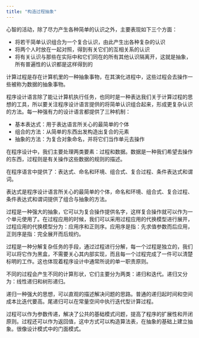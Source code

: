 ```yaml
---
title: "构造过程抽象"
---
```


心智的活动，除了尽力产生各种简单的认识之外，主要表现如下三个方面：
- 将若干简单认识组合为一个复合认识，由此产生出各种复杂的认识
- 将两个人时放在一起对照，得到有关它们的互相关系的认识
- 将有关认识与那些在实际中和它们同在的所有其他认识隔离开，这就是抽象，所有普遍性的认识都是这样得到的

计算过程是存在计算机里的一种抽象事物，在其演化进程中，这些过程会去操作一些被称为数据的抽象事物。

程序设计语言除了能让计算机执行任务，也同时是一种表达我们关于计算过程的思想的工具，所以要关注程序设计语言提供的将简单认识组合起来，形成更复杂认识的方法。每一种强有力的设计语言都提供了三种机制：
- 基本表达式：用于表达语言所关心的最简单的个体
- 组合的方法：从简单的东西出发构造出复合的元素
- 抽象的方法：为复合对象命名，并将它们当作单元去操作

在程序设计中，我们主要处理两类要素：过程和数据。数据是一种我们希望去操作的东西，过程则是有关操作这些数据的规则的描述。

在程序语言中提供了：表达式、命名和环境、组合式、复合过程、条件表达式和谓词。

表达式是程序设计语言所关心的最简单的个体，命名和环境、组合式、复合过程、条件表达式和谓词提供了组合与抽象的方法。

过程是一种强大的抽象，它可以为复合操作提供名字，这样复合操作就可以作为一个单元使用了。在过程应用的时候，我们可以采用过程应用的代换模型进行展开，过程应用的代换模型分为：应用序和正则序。应用序是指：先求值参数而后应用，正则序是指：完全展开而后规约。

过程是一种分解复杂任务的手段，通过过程进行分解，每一个过程是独立的，我们可以将它作为黑盒，不需要关心其内部实现，而且每一个过程完成了一件可以清楚标明的工作。这也体现着程序设计中通常所说的单一职责原则。

不同的过程会产生不同的计算形状，它们主要分为两类：递归和迭代。递归又分为：线性递归和树形递归。

递归一种强大的思想，可以直观的描述解决问题的思路。普通的递归起时间和空间成本比迭代要高。尾递归可以在常量空间中执行迭代型计算过程。


过程可以作为参数传递，解决了公共的基础模式问题，提高了程序的扩展性和开闭原则。过程还可以作为返回值，这中方式可以构造算法表，在抽象的基础上建立抽象。很像设计模式中的门面模式。



